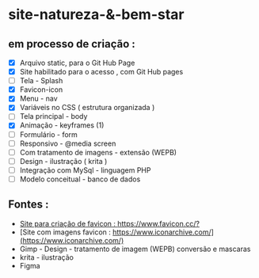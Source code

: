 # site-natureza-&-bem-star
## em processo de criação :

 - [x] Arquivo static, para o Git Hub Page
 - [x] Site habilitado para o acesso , com Git Hub pages
 - [ ] Tela - Splash 
 - [x] Favicon-icon
 - [x] Menu - nav
 - [x] Variáveis no CSS ( estrutura organizada ) 
 - [ ] Tela principal - body 
 - [x] Animação - keyframes (1)
 - [ ] Formulário - form
 - [ ] Responsivo - @media screen 
 - [ ] Com tratamento de imagens - extensão (WEPB)
 - [ ] Design - ilustração ( krita )
 - [ ] Integração com MySql - linguagem PHP
 - [ ] Modelo conceitual - banco de dados

## Fontes : 
* [Site para criação de favicon : https://www.favicon.cc/? ](https://www.favicon.cc/?)
* [Site com imagens favicon : https://www.iconarchive.com/](https://www.iconarchive.com/)
* Gimp - Design - tratamento de imagem (WEPB) conversão e mascaras 
* krita - ilustração
* Figma
  
